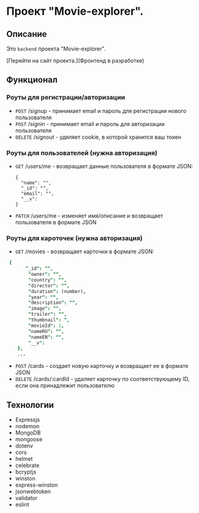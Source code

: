 # Проект "Movie-explorer".
## Описание

Это `backend` проекта "Movie-explorer".

[Перейти на сайт проекта.](Фронтенд в разработке)

## Функционал
### Роуты для регистрации/авторизации

+ `POST` /signup - принимает email и пароль для регистрации нового пользователя
+ `POST` /signin - принимает email и пароль для авторизации пользователя 
+ `DELETE` /signout - удяляет cookie, в которой хранится ваш токен

### Роуты для пользователей (нужна авторизация)

+ `GET` /users/me - возвращает данные пользователя в формате JSON: 
  ```
  {
    "name": "",
    "_id": "",
    "email": "",
    "__v": 
  }

+ `PATCH` /users/me - изменяет имя/описание и возвращает пользователя в формате JSON

### Роуты для кароточек (нужна авторизация)

+ `GET` /movies - возвращает карточки в формате JSON: 
```j
 {
       "_id": "",
        "owner": "",
        "country": "",
        "director": "",
        "duration": (number),
        "year": "",
        "description": "",
        "image": "",
        "trailer": "",
        "thumbnail": ",
        "movieId": 1,
        "nameRU": "",
        "nameEN": "",
        "__v": 
    },
    ...
```

+ `POST` /cards - создает новую карточку и возвращает ее в формате JSON
+ `DELETE` /cards/:cardId - удаляет карточку по соответствующему ID, если она принадлежит пользователю

## Технологии

+ Expressjs
+ nodemon
+ MongoDB
+ mongoose
+ dotenv
+ cors
+ helmet
+ celebrate
+ bcryptjs
+ winston
+ express-winston
+ jsonwebtoken
+ validator
+ eslint
